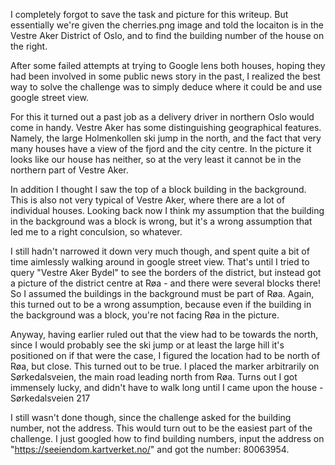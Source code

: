 I completely forgot to save the task and picture for this writeup. But essentially we're given the cherries.png image and told the locaiton is in the Vestre Aker District of Oslo, and to find the building number of the house on the right.

After some failed attempts at trying to Google lens both houses, hoping they had been involved in some public news story in the past, I realized the best way to solve the challenge was to simply deduce where it could be and use google street view. 

For this it turned out a past job as a delivery driver in northern Oslo would come in handy. Vestre Aker has some distinguishing geographical features. Namely, the large Holmenkollen ski jump in the north, and the fact that very many houses have a view of the fjord and the city centre. In the picture it looks like our house has neither, so at the very least it cannot be in the northern part of Vestre Aker.

In addition I thought I saw the top of a block building in the background. This is also not very typical of Vestre Aker, where there are a lot of individual houses. Looking back now I think my assumption that the building in the background was a block is wrong, but it's a wrong assumption that led me to a right conculsion, so whatever.

I still hadn't narrowed it down very much though, and spent quite a bit of time aimlessly walking around in google street view. That's until I tried to query "Vestre Aker Bydel" to see the borders of the district, but instead got a picture of the district centre at Røa - and there were several blocks there! So I assumed the buildings in the background must be part of Røa. Again, this turned out to be a wrong assumption, because even if the building in the background was a block, you're not facing Røa in the picture.

Anyway, having earlier ruled out that the view had to be towards the north, since I would probably see the ski jump or at least the large hill it's positioned on if that were the case, I figured the location had to be north of Røa, but close. This turned out to be true. I placed the marker arbitrarily on Sørkedalsveien, the main road leading north from Røa. Turns out I got immensely lucky, and didn't have to walk long until I came upon the house - Sørkedalsveien 217

I still wasn't done though, since the challenge asked for the building number, not the address. This would turn out to be the easiest part of the challenge. I just googled how to find building numbers, input the address on "https://seeiendom.kartverket.no/" and got the number: 80063954.
